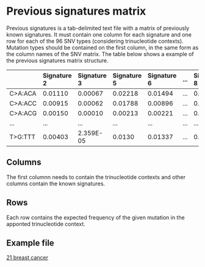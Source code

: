 # Previous signatures matrix

Previous signatures is a tab-delimited text file with a matrix of previously known signatures. It must contain one column for each signature and one row for each of the 96 SNV types (considering trinucleotide contexts). Mutation types should be contained on the first column, in the same form as the column names of the SNV matrix. The table below shows a example of the previous signatures matrix structure.

<table class="table table-striped table-hover" style="margin-left: auto; margin-right: auto;">
 <thead>
  <tr>
   <th style="text-align:left;"> </th>
   <th style="text-align:left;"> Signature 2 </th>
   <th style="text-align:left;"> Signature 3 </th>
   <th style="text-align:left;"> Signature 5 </th>
   <th style="text-align:left;"> Signature 6 </th>
   <th style="text-align:left;"> ... </th>
   <th style="text-align:left;"> Signature 8 </th>
  </tr>
 </thead>
<tbody>
  <tr>
   <td style="text-align:left;"> C>A:ACA </td>
   <td style="text-align:left;"> 0.01110 </td>
   <td style="text-align:left;"> 0.00067 </td>
   <td style="text-align:left;"> 0.02218 </td>
   <td style="text-align:left;"> 0.01494 </td>
   <td style="text-align:left;"> ... </td>
   <td style="text-align:left;"> 0.03672 </td>
  </tr>
  <tr>
   <td style="text-align:left;"> C>A:ACC </td>
   <td style="text-align:left;"> 0.00915 </td>
   <td style="text-align:left;"> 0.00062 </td>
   <td style="text-align:left;"> 0.01788 </td>
   <td style="text-align:left;"> 0.00896 </td>
   <td style="text-align:left;"> ... </td>
   <td style="text-align:left;"> 0.03324 </td>
  </tr>
  <tr>
   <td style="text-align:left;"> C>A:ACG </td>
   <td style="text-align:left;"> 0.00150 </td>
   <td style="text-align:left;"> 0.00010 </td>
   <td style="text-align:left;"> 0.00213 </td>
   <td style="text-align:left;"> 0.00221 </td>
   <td style="text-align:left;"> ... </td>
   <td style="text-align:left;"> 0.00252 </td>
  </tr>
  <tr>
   <td style="text-align:left;"> ... </td>
   <td style="text-align:left;"> ... </td>
   <td style="text-align:left;"> ... </td>
   <td style="text-align:left;"> ... </td>
   <td style="text-align:left;"> ... </td>
   <td style="text-align:left;"> ... </td>
   <td style="text-align:left;"> ... </td>
  </tr>
  <tr>
   <td style="text-align:left;"> T>G:TTT </td>
   <td style="text-align:left;"> 0.00403 </td>
   <td style="text-align:left;"> 2.359E-05 </td>
   <td style="text-align:left;"> 0.0130 </td>
   <td style="text-align:left;"> 0.01337 </td>
   <td style="text-align:left;"> ... </td>
   <td style="text-align:left;"> 0.00722 </td>
  </tr>
</tbody>
</table>


## Columns
The first columnn needs to contain the trinucleotide contexts and other columns contain the known signatures.

## Rows
Each row contains the expected frequency of the given mutation in the apponted trinucleotide context.

## Example file

[21 breast cancer](https://raw.githubusercontent.com/TojalLab/signeR/devel/inst/extdata/Cosmic_signatures_BRC.txt)
